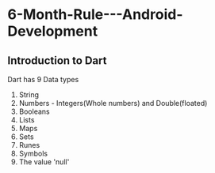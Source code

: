 # 6-Month-Rule---Android-Development
## Introduction to Dart
Dart has 9 Data types
1. String
2. Numbers - Integers(Whole numbers) and Double(floated)
3. Booleans
4. Lists
5. Maps
6. Sets
7. Runes
8. Symbols
9. The value 'null'


